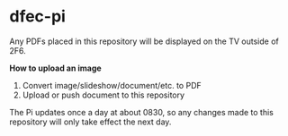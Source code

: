 # dfec-pi

Any PDFs placed in this repository will be displayed on the TV outside of 2F6.

**How to upload an image**

1. Convert image/slideshow/document/etc. to PDF
2. Upload or push document to this repository

The Pi updates once a day at about 0830, so any changes made to this repository will only take effect the next day.
